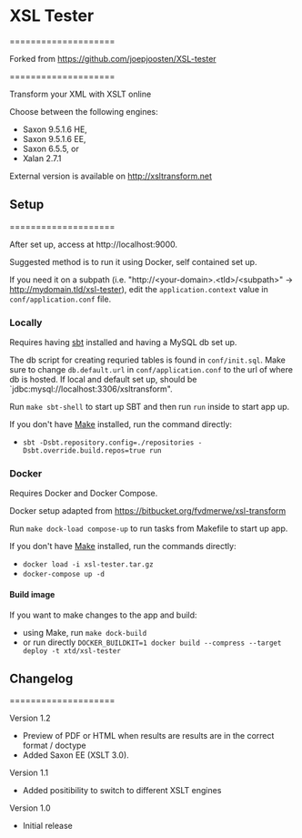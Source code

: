 # XSL Tester
====================

Forked from https://github.com/joepjoosten/XSL-tester

====================

Transform your XML with XSLT online

Choose between the following engines:
- Saxon 9.5.1.6 HE,
- Saxon 9.5.1.6 EE, 
- Saxon 6.5.5, or
- Xalan 2.7.1

External version is available on http://xsltransform.net

## Setup 
====================

After set up, access at http://localhost:9000.

Suggested method is to run it using Docker, self contained set up.

If you need it on a subpath (i.e. "http://&lt;your-domain>.&lt;tld>/&lt;subpath>" -> http://mydomain.tld/xsl-tester), edit the `application.context` value in `conf/application.conf` file.

### Locally

Requires having [sbt](https://www.scala-sbt.org/) installed and having a MySQL db set up.

The db script for creating requried tables is found in `conf/init.sql`. Make sure to change `db.default.url` in `conf/application.conf` to the url of where db is hosted. If local and default set up, should be `jdbc:mysql://localhost:3306/xsltransform".

Run `make sbt-shell` to start up SBT and then run `run` inside to start app up.

If you don't have [Make](https://www.gnu.org/software/make/) installed, run the command directly:
- `sbt -Dsbt.repository.config=./repositories -Dsbt.override.build.repos=true run`

### Docker

Requires Docker and Docker Compose.

Docker setup adapted from https://bitbucket.org/fvdmerwe/xsl-transform

Run `make dock-load compose-up` to run tasks from Makefile to start up app.

If you don't have [Make](https://www.gnu.org/software/make/) installed, run the commands directly:
- `docker load -i xsl-tester.tar.gz`
- `docker-compose up -d`

#### Build image

If you want to make changes to the app and build:
- using Make, run `make dock-build`
- or run directly `DOCKER_BUILDKIT=1 docker build --compress --target deploy -t xtd/xsl-tester`

## Changelog
====================

Version 1.2
- Preview of PDF or HTML when results are results are in the correct format / doctype
- Added Saxon EE (XSLT 3.0).


Version 1.1
- Added positibility to switch to different XSLT engines

Version 1.0
- Initial release
